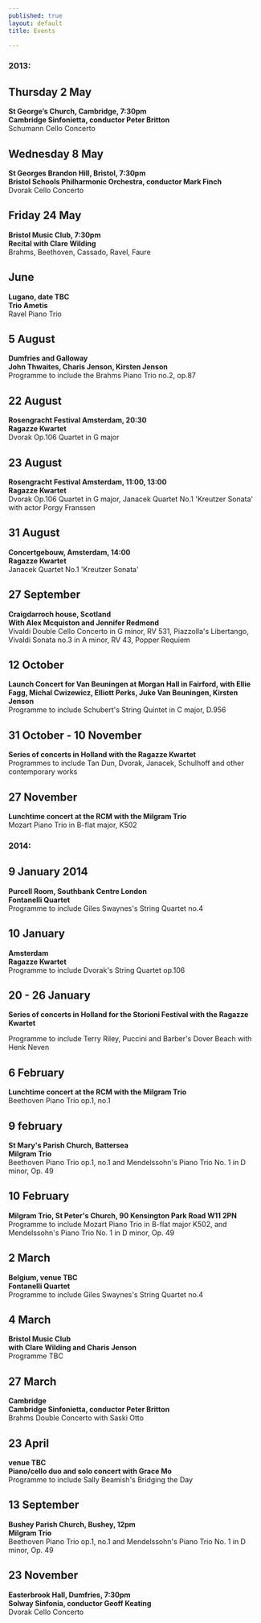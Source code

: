 ```yaml
---
published: true
layout: default
title: Events

---
```


### 2013:


## Thursday 2 May  

**St George’s Church, Cambridge, 7:30pm  
Cambridge Sinfonietta, conductor Peter Britton**  
Schumann Cello Concerto

## Wednesday 8 May 

**St Georges Brandon Hill, Bristol, 7:30pm  
Bristol Schools Philharmonic Orchestra, conductor Mark Finch**  
Dvorak Cello Concerto

## Friday 24 May

**Bristol Music Club, 7:30pm  
Recital with Clare Wilding**  
Brahms, Beethoven, Cassado, Ravel, Faure

## June

**Lugano, date TBC  
Trio Ametis**  
Ravel Piano Trio

## 5 August

**Dumfries and Galloway  
John Thwaites, Charis Jenson, Kirsten Jenson**  
Programme to include the Brahms Piano Trio no.2, op.87

## 22 August

**Rosengracht Festival Amsterdam, 20:30  
Ragazze Kwartet**  
Dvorak Op.106 Quartet in G major

## 23 August

**Rosengracht Festival Amsterdam, 11:00, 13:00  
Ragazze Kwartet**  
Dvorak Op.106 Quartet in G major, Janacek Quartet No.1 'Kreutzer Sonata' with actor Porgy Franssen

## 31 August

**Concertgebouw, Amsterdam, 14:00  
Ragazze Kwartet**  
Janacek Quartet No.1 'Kreutzer Sonata'

## 27 September

**Craigdarroch house, Scotland  
With Alex Mcquiston and Jennifer Redmond**  
Vivaldi Double Cello Concerto in G minor, RV 531, Piazzolla's Libertango, Vivaldi Sonata no.3 in A minor, RV 43, Popper Requiem

## 12 October

**Launch Concert for Van Beuningen  at Morgan Hall in Fairford,
with Ellie Fagg, Michal Cwizewicz, Elliott Perks, Juke Van Beuningen, Kirsten Jenson**  
Programme to include Schubert's String Quintet in C major, D.956

## 31 October - 10 November

**Series of concerts in Holland with the 
Ragazze Kwartet**  
Programmes to include Tan Dun, Dvorak, Janacek, Schulhoff and other contemporary works

## 27 November

**Lunchtime concert at the RCM with the Milgram Trio**  
Mozart Piano Trio in B-flat major, K502


### 2014:


## 9 January 2014

**Purcell Room, Southbank Centre London  
Fontanelli Quartet**  
Programme to include Giles Swaynes's String Quartet no.4

## 10 January

**Amsterdam  
Ragazze Kwartet**  
Programme to include Dvorak's String Quartet op.106

## 20 - 26 January

**Series of concerts in Holland for the Storioni Festival with the 
Ragazze Kwartet** 

Programme to include Terry Riley, Puccini and Barber's Dover Beach with Henk Neven

## 6 February

**Lunchtime concert at the RCM with the Milgram Trio**  
Beethoven Piano Trio op.1, no.1

## 9 february

**St Mary's Parish Church, Battersea  
Milgram Trio**  
Beethoven Piano Trio op.1, no.1 and Mendelssohn's Piano Trio No. 1 in D minor, Op. 49

## 10 February

**Milgram Trio, St Peter's Church, 90 Kensington Park Road W11 2PN**  
Programme to include Mozart Piano Trio in B-flat major K502, and Mendelssohn's Piano Trio No. 1 in D minor, Op. 49

## 2 March

**Belgium, venue TBC  
Fontanelli Quartet**  
Programme to include Giles Swaynes's String Quartet no.4

## 4 March

**Bristol Music Club  
with Clare Wilding and Charis Jenson**  
Programme TBC

## 27 March

**Cambridge  
Cambridge Sinfonietta, conductor Peter Britton**  
Brahms Double Concerto with Saski Otto

## 23 April

**venue TBC  
Piano/cello duo and solo concert with Grace Mo**  
Programme to include Sally Beamish's Bridging the Day

## 13 September

**Bushey Parish Church, Bushey, 12pm  
Milgram Trio**  
Beethoven Piano Trio op.1, no.1 and Mendelssohn's Piano Trio No. 1 in D minor, Op. 49

## 23 November

**Easterbrook Hall, Dumfries, 7:30pm  
Solway Sinfonia, conductor Geoff Keating**  
Dvorak Cello Concerto
